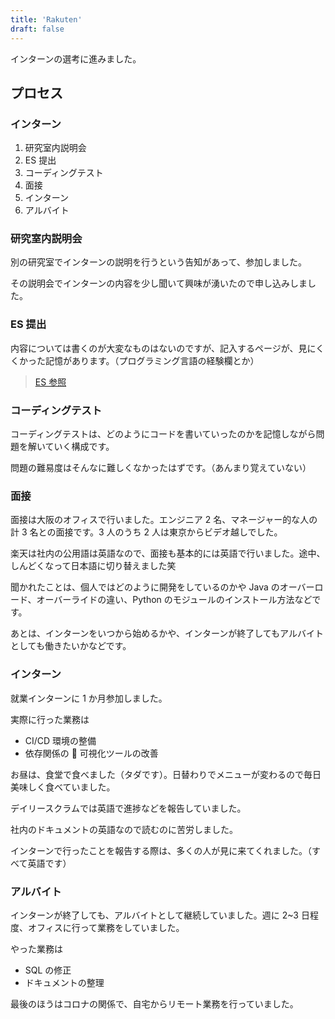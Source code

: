 ```yaml
---
title: 'Rakuten'
draft: false
---
```


インターンの選考に進みました。

## プロセス

### **インターン**

1. 研究室内説明会
2. ES 提出
3. コーディングテスト
4. 面接
5. インターン
6. アルバイト

### 研究室内説明会

別の研究室でインターンの説明を行うという告知があって、参加しました。

その説明会でインターンの内容を少し聞いて興味が湧いたので申し込みしました。

### ES 提出

内容については書くのが大変なものはないのですが、記入するページが、見にくくかった記憶があります。（プログラミング言語の経験欄とか）

> [ES 参照](https://www.dropbox.com/sh/24fnut6yvekywg9/AAAjqzAaQq1o2VqPcP8YQSgta?dl=0)

### コーディングテスト

コーディングテストは、どのようにコードを書いていったのかを記憶しながら問題を解いていく構成です。

問題の難易度はそんなに難しくなかったはずです。（あんまり覚えていない）

### 面接

面接は大阪のオフィスで行いました。エンジニア 2 名、マネージャー的な人の計 3 名との面接です。3 人のうち 2 人は東京からビデオ越しでした。

楽天は社内の公用語は英語なので、面接も基本的には英語で行いました。途中、しんどくなって日本語に切り替えました笑

聞かれたことは、個人ではどのように開発をしているのかや Java のオーバーロード、オーバーライドの違い、Python のモジュールのインストール方法などです。

あとは、インターンをいつから始めるかや、インターンが終了してもアルバイトとしても働きたいかなどです。

### インターン

就業インターンに 1 か月参加しました。

実際に行った業務は

- CI/CD 環境の整備
- 依存関係の  可視化ツールの改善

お昼は、食堂で食べました（タダです）。日替わりでメニューが変わるので毎日美味しく食べていました。

デイリースクラムでは英語で進捗などを報告していました。

社内のドキュメントの英語なので読むのに苦労しました。

インターンで行ったことを報告する際は、多くの人が見に来てくれました。（すべて英語です）

### アルバイト

インターンが終了しても、アルバイトとして継続していました。週に 2~3 日程度、オフィスに行って業務をしていました。

やった業務は

- SQL の修正
- ドキュメントの整理

最後のほうはコロナの関係で、自宅からリモート業務を行っていました。
